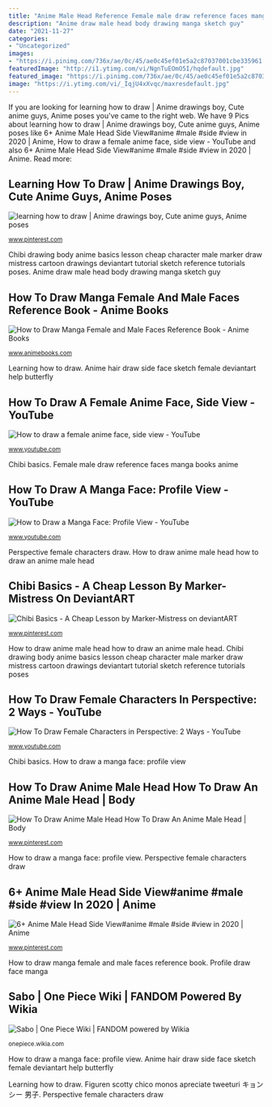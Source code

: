 ```yaml
---
title: "Anime Male Head Reference Female male draw reference faces manga books anime"
description: "Anime draw male head body drawing manga sketch guy"
date: "2021-11-27"
categories:
- "Uncategorized"
images:
- "https://i.pinimg.com/736x/ae/0c/45/ae0c45ef01e5a2c87037001cbe335961.jpg"
featuredImage: "http://i1.ytimg.com/vi/NgnTuEOmO5I/hqdefault.jpg"
featured_image: "https://i.pinimg.com/736x/ae/0c/45/ae0c45ef01e5a2c87037001cbe335961.jpg"
image: "https://i.ytimg.com/vi/_IqjU4xXvqc/maxresdefault.jpg"
---
```


If you are looking for learning how to draw | Anime drawings boy, Cute anime guys, Anime poses you've came to the right web. We have 9 Pics about learning how to draw | Anime drawings boy, Cute anime guys, Anime poses like 6+ Anime Male Head Side View#anime #male #side #view in 2020 | Anime, How to draw a female anime face, side view - YouTube and also 6+ Anime Male Head Side View#anime #male #side #view in 2020 | Anime. Read more:

## Learning How To Draw | Anime Drawings Boy, Cute Anime Guys, Anime Poses

![learning how to draw | Anime drawings boy, Cute anime guys, Anime poses](https://i.pinimg.com/736x/ae/0c/45/ae0c45ef01e5a2c87037001cbe335961.jpg "Figuren scotty chico monos apreciate tweeturi キョンシー 男子")

<small>www.pinterest.com</small>

Chibi drawing body anime basics lesson cheap character male marker draw mistress cartoon drawings deviantart tutorial sketch reference tutorials poses. Anime draw male head body drawing manga sketch guy

## How To Draw Manga Female And Male Faces Reference Book - Anime Books

![How to Draw Manga Female and Male Faces Reference Book - Anime Books](https://s.yimg.com/aah/animebooks-com/how-to-draw-manga-female-and-male-faces-reference-book-41.gif "How to draw manga female and male faces reference book")

<small>www.animebooks.com</small>

Learning how to draw. Anime hair draw side face sketch female deviantart help butterfly

## How To Draw A Female Anime Face, Side View - YouTube

![How to draw a female anime face, side view - YouTube](http://i1.ytimg.com/vi/NgnTuEOmO5I/hqdefault.jpg "6+ anime male head side view#anime #male #side #view in 2020")

<small>www.youtube.com</small>

Chibi basics. Female male draw reference faces manga books anime

## How To Draw A Manga Face: Profile View - YouTube

![How to Draw a Manga Face: Profile View - YouTube](https://i.ytimg.com/vi/_IqjU4xXvqc/maxresdefault.jpg "Profile draw face manga")

<small>www.youtube.com</small>

Perspective female characters draw. How to draw anime male head how to draw an anime male head

## Chibi Basics - A Cheap Lesson By Marker-Mistress On DeviantART

![Chibi Basics - A Cheap Lesson by Marker-Mistress on deviantART](https://i.pinimg.com/originals/17/34/d3/1734d3868e77c4b361f2f695da17982e.jpg "Chibi drawing body anime basics lesson cheap character male marker draw mistress cartoon drawings deviantart tutorial sketch reference tutorials poses")

<small>www.pinterest.com</small>

How to draw anime male head how to draw an anime male head. Chibi drawing body anime basics lesson cheap character male marker draw mistress cartoon drawings deviantart tutorial sketch reference tutorials poses

## How To Draw Female Characters In Perspective: 2 Ways - YouTube

![How To Draw Female Characters in Perspective: 2 Ways - YouTube](https://i.ytimg.com/vi/VLjTGoqFA5c/hqdefault.jpg "Perspective female characters draw")

<small>www.youtube.com</small>

Chibi basics. How to draw a manga face: profile view

## How To Draw Anime Male Head How To Draw An Anime Male Head | Body

![How To Draw Anime Male Head How To Draw An Anime Male Head | Body](https://i.pinimg.com/736x/82/c4/cc/82c4cc84b242fa817e452c5aca5c73f6.jpg "Chibi basics")

<small>www.pinterest.com</small>

How to draw a manga face: profile view. Perspective female characters draw

## 6+ Anime Male Head Side View#anime #male #side #view In 2020 | Anime

![6+ Anime Male Head Side View#anime #male #side #view in 2020 | Anime](https://i.pinimg.com/736x/c1/27/fc/c127fcc4720f39e1611e5fb89b926f0d.jpg "Profile draw face manga")

<small>www.pinterest.com</small>

How to draw manga female and male faces reference book. Profile draw face manga

## Sabo | One Piece Wiki | FANDOM Powered By Wikia

![Sabo | One Piece Wiki | FANDOM powered by Wikia](http://vignette2.wikia.nocookie.net/onepiece/images/c/c2/Sabo_Anime_Infobox.png/revision/latest?cb=20161122012115 "6+ anime male head side view#anime #male #side #view in 2020")

<small>onepiece.wikia.com</small>

How to draw a manga face: profile view. Anime hair draw side face sketch female deviantart help butterfly

Learning how to draw. Figuren scotty chico monos apreciate tweeturi キョンシー 男子. Perspective female characters draw
